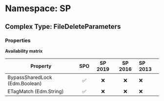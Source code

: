 # Namespace: SP

## Complex Type: FileDeleteParameters

### Properties

**Availability matrix**

Property | SPO | SP 2019 | SP 2016 | SP 2013
----------|:---:|:-------:|:-------:|:-------
BypassSharedLock (Edm.Boolean) | ✅ | ❌ | ❌ | ❌
ETagMatch (Edm.String) | ✅ | ❌ | ❌ | ❌